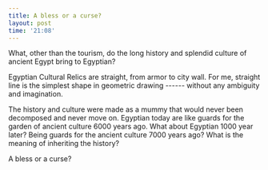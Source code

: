 ```yaml
---
title: A bless or a curse?
layout: post
time: '21:08'
---
```


<!--begin excerpt-->What, other than the tourism, do the long history and splendid culture of ancient Egypt bring to Egyptian?<!--end excerpt-->

Egyptian Cultural Relics are straight, from armor to city wall. For me, straight line is the simplest shape in geometric drawing ------ without any ambiguity and imagination.

The history and culture were made as a mummy that would never been decomposed and never move on. Egyptian today are like guards for the garden of ancient culture 6000 years ago. What about Egyptian 1000 year later? Being guards for the ancient culture 7000 years ago? What is the meaning of inheriting the history?

A bless or a curse?
